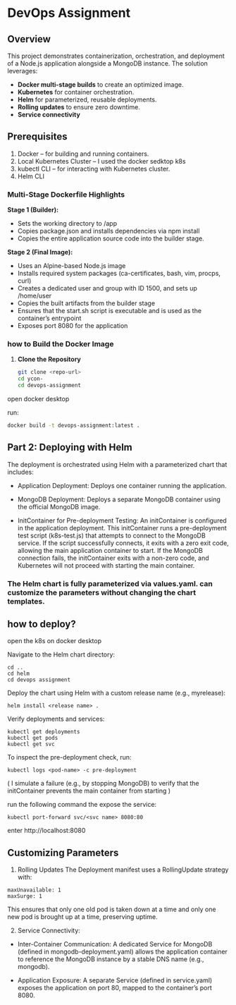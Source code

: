 # DevOps Assignment
## Overview

This project demonstrates containerization, orchestration, and deployment of a Node.js application alongside a MongoDB instance. The solution leverages:
- **Docker multi-stage builds** to create an optimized image.
- **Kubernetes** for container orchestration.
- **Helm** for parameterized, reusable deployments.
- **Rolling updates** to ensure zero downtime.
- **Service connectivity** 

## Prerequisites 
1. Docker – for building and running containers.
2. Local Kubernetes Cluster – I used the docker sedktop k8s
3. kubectl CLI – for interacting with Kubernetes cluster.
4. Helm CLI 

### Multi-Stage Dockerfile Highlights

**Stage 1 (Builder):**  
- Sets the working directory to /app
- Copies package.json and installs dependencies via npm install
- Copies the entire application source code into the builder stage.

**Stage 2 (Final Image):**  
- Uses an Alpine-based Node.js image
- Installs required system packages (ca-certificates, bash, vim, procps, curl)
- Creates a dedicated user and group with ID 1500, and sets up /home/user
- Copies the built artifacts from the builder stage
- Ensures that the start.sh script is executable and is used as the container’s entrypoint
- Exposes port 8080 for the application

### how to Build the Docker Image

1. **Clone the Repository**  

   ```bash
   git clone <repo-url>
   cd ycon-
   cd devops-assignment
   ```

open docker desktop 

run: 

```bash
docker build -t devops-assignment:latest .
```

## Part 2: Deploying with Helm

The deployment is orchestrated using Helm with a parameterized chart that includes:

- Application Deployment:
Deploys one container running the application. 

- MongoDB Deployment:
Deploys a separate MongoDB container using the official MongoDB image.

- InitContainer for Pre-deployment Testing:
An initContainer is configured in the application deployment. This initContainer runs a pre-deployment test script (k8s-test.js) that attempts to connect to the MongoDB service. If the script successfully connects, it exits with a zero exit code, allowing the main application container to start. If the MongoDB connection fails, the initContainer exits with a non-zero code, and Kubernetes will not proceed with starting the main container.

### The Helm chart is fully parameterized via values.yaml.  can customize the  parameters without changing the chart templates.

## how to deploy? 
open the k8s on docker desktop

Navigate to the Helm chart directory:
```
cd ..
cd helm
cd devops assignment 
```
Deploy the chart using Helm with a custom release name (e.g., myrelease):
```
helm install <release name> .
```

Verify deployments and services:
```
kubectl get deployments
kubectl get pods
kubectl get svc
```

To inspect the pre-deployment check, run:
```
kubectl logs <pod-name> -c pre-deployment
```
( I simulate a failure (e.g., by stopping MongoDB) to verify that the initContainer prevents the main container from starting )

run the following command the expose the service:
```
kubectl port-forward svc/<svc name> 8080:80
```
enter  http://localhost:8080


## Customizing Parameters
1. Rolling Updates
The Deployment manifest uses a RollingUpdate strategy with:
```
maxUnavailable: 1
maxSurge: 1
```
This ensures that only one old pod is taken down at a time and only one new pod is brought up at a time, preserving uptime.


2. Service Connectivity:

- Inter-Container Communication:
A dedicated Service for MongoDB (defined in mongodb-deployment.yaml) allows the application container to reference the MongoDB instance by a stable DNS name (e.g., mongodb).

- Application Exposure:
A separate Service (defined in service.yaml) exposes the application on port 80, mapped to the container’s port 8080.

